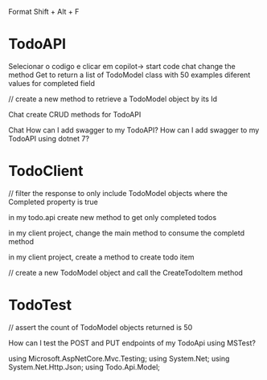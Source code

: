 Format 
Shift + Alt + F

# TodoAPI
Selecionar o codigo e clicar em copilot-> start code chat
change the method Get to return a list of TodoModel class with 50 examples 
diferent values for completed field

// create a new method to retrieve a TodoModel object by its Id

Chat
create CRUD methods for TodoAPI

Chat
How can I add swagger to my TodoAPI?
How can I add swagger to my TodoAPI using dotnet 7?

# TodoClient
// filter the response to only include TodoModel objects where the Completed property is true

in my todo.api create new method to get only completed todos

in my client project, change the main method to consume the completd method

in my client project, create a method to create todo item

// create a new TodoModel object and call the CreateTodoItem method


# TodoTest
// assert the count of TodoModel objects returned is 50

How can I test the POST and PUT endpoints of my TodoApi using MSTest?




using Microsoft.AspNetCore.Mvc.Testing;
using System.Net;
using System.Net.Http.Json;
using Todo.Api.Model;

